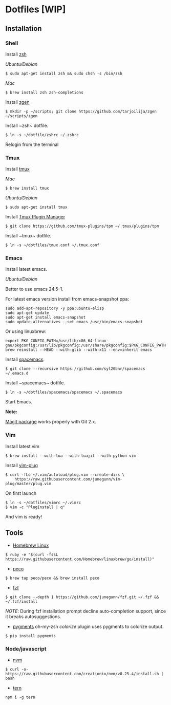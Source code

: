 # Dotfiles [WIP]

## Installation

### Shell

Install [zsh](http://www.zsh.org/)

*Ubuntu/Debian*

```
$ sudo apt-get install zsh && sudo chsh -s /bin/zsh
```

*Mac*

```
$ brew install zsh zsh-completions
```
    
Install [zgen](https://github.com/tarjoilija/zgen)

```
$ mkdir -p ~/scripts; git clone https://github.com/tarjoilija/zgen ~/scripts/zgen
```

Install ~zsh~ dotfile.

```
$ ln -s ~/dotfile/zshrc ~/.zshrc
```

Relogin from the terminal

### Tmux

Install [tmux](https://tmux.github.io/)

*Mac*

```
$ brew install tmux
```

*Ubuntu/Debian*

```
$ sudo apt-get install tmux
```


Install [Tmux Plugin Manager](https://github.com/tmux-plugins/tpm)

```
$ git clone https://github.com/tmux-plugins/tpm ~/.tmux/plugins/tpm
```

Install ~tmux~ dotfile.

```
$ ln -s ~/dotfiles/tmux.conf ~/.tmux.conf
```

### Emacs

Install latest emacs.

*Ubuntu/Debian*

Better to use emacs 24.5-1.

For latest emacs version install from emacs-snapshot ppa:

```
sudo add-apt-repository -y ppa:ubuntu-elisp
sudo apt-get update
sudo apt-get install emacs-snapshot
sudo update-alternatives --set emacs /usr/bin/emacs-snapshot
```

Or using linuxbrew:

```
export PKG_CONFIG_PATH=/usr/lib/x86_64-linux-gnu/pkgconfig:/usr/lib/pkgconfig:/usr/share/pkgconfig:$PKG_CONFIG_PATH
brew reinstall --HEAD --with-glib --with-x11 --env=inherit emacs
```

Install [spacemacs](https://github.com/syl20bnr/spacemacs).

```
$ git clone --recursive https://github.com/syl20bnr/spacemacs ~/.emacs.d
```

Install ~spacemacs~ dotfile.

```
$ ln -s ~/dotfiles/spacemacs/spacemacs ~/.spacemacs
```

Start Emacs.

**Note:**

[Magit package](https://github.com/magit/magit) works properly with Git 2.x.

### Vim

Install latest vim

```
$ brew install --with-lua --with-luajit --with-python vim
```

Install [vim-plug](https://github.com/junegunn/vim-plug)

```
$ curl -fLo ~/.vim/autoload/plug.vim --create-dirs \
    https://raw.githubusercontent.com/junegunn/vim-plug/master/plug.vim
```

On first launch

```
$ ln -s ~/dotfiles/vimrc ~/.vimrc
$ vim -c "PlugInstall | q"
```

And vim is ready!

## Tools

* [Homebrew Linux](https://github.com/Homebrew/linuxbrew)

```
$ ruby -e "$(curl -fsSL https://raw.githubusercontent.com/Homebrew/linuxbrew/go/install)"
```

* [peco](https://github.com/peco/peco)

```
$ brew tap peco/peco && brew install peco
```

* [fzf](https://github.com/junegunn/fzf)

```
$ git clone --depth 1 https://github.com/junegunn/fzf.git ~/.fzf && ~/.fzf/install
```
*NOTE*: During fzf installation prompt decline auto-completion support, since it breaks
autosuggestions.

* [pygments](http://pygments.org/)
oh-my-zsh *colorize* plugin uses pygments to colorize output.

```
$ pip install pygments
```

### Node/javascript

* [nvm](https://github.com/creationix/nvm)

```
$ curl -o- https://raw.githubusercontent.com/creationix/nvm/v0.25.4/install.sh | bash
```

* [tern](http://ternjs.net/)

```
npm i -g tern
```
